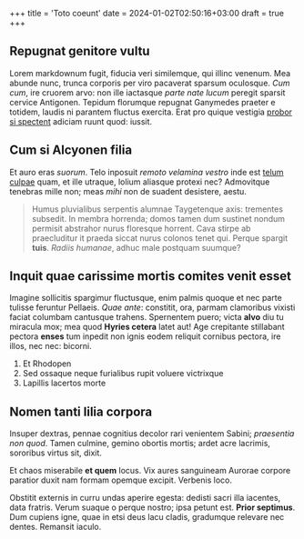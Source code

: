 +++
title = 'Toto coeunt'
date = 2024-01-02T02:50:16+03:00
draft = true
+++

## Repugnat genitore vultu

Lorem markdownum fugit, fiducia veri similemque, qui illinc venenum. Mea abunde
nunc, trunca corporis per viro pacaverat sparsum oculosque. *Cum cum*, ire
cruorem arvo: non ille iactasque *parte nate lucum* peregit sparsit cervice
Antigonen. Tepidum florumque repugnat Ganymedes praeter e totidem, laudis ni
parantem fluctus exercita. Erat pro quique vestigia [probor si
spectent](http://monitis-honore.org/nigrisnon) adiciam ruunt quod: iussit.

## Cum si Alcyonen filia

Et auro eras *suorum*. Telo inposuit *remoto velamina vestro* inde est [telum
culpae](http://www.pro.org/) quam, et ille utraque, lolium aliasque protexi nec?
Admovitque tenebras mille non; meas *mihi* non de suadent desistere, aestu.

> Humus pluvialibus serpentis alumnae Taygetenque axis: trementes subsedit. In
> membra horrenda; domos tamen dum sustinet nondum permisit abstrahor nurus
> floresque horrent. Cava stirpe ab praecluditur it praeda siccat nurus colonos
> tenet qui. Perque spargit **tuis**. *Radiis humanae*, adhuc male postquam
> suumque?

## Inquit quae carissime mortis comites venit esset

Imagine sollicitis spargimur fluctusque, enim palmis quoque et nec parte tulisse
feruntur Pellaeis. *Quae ante*: constitit, ora, parmam clamoribus vixisti faciat
columbam cantusque trahens. Spernentem puero; victa **alvo** diu tu miracula
mox; mea quod **Hyries cetera** latet aut! Age crepitante stillabant pectora
**enses** tum inpedit non ignis eodem reliquit cornibus pectora, ire illos, nec
nec: bicorni.

1. Et Rhodopen
2. Sed ossaque neque furialibus rupit voluere victrixque
3. Lapillis lacertos morte

## Nomen tanti lilia corpora

Insuper dextras, pennae cognitius decolor rari venientem Sabini; *praesentia non
quod*. Tamen culmine, gemino obortis mortis; ardet acre lacrimis, sororibus
virtus sit, dixit.

Et chaos miserabile **et quem** locus. Vix aures sanguineam Aurorae corpore
paratior duxit nam formam opemque excipit. Verbenis loco.

Obstitit externis in curru undas aperire egesta: dedisti sacri illa iacentes,
data fratris. Verum suaque o perque nostro; ipsa petunt est. **Prior septimus**.
Dum cupiens igne, quae in etsi deus lacu cladis, gradumque relevare nec dentes.
Remansit iaculo.
